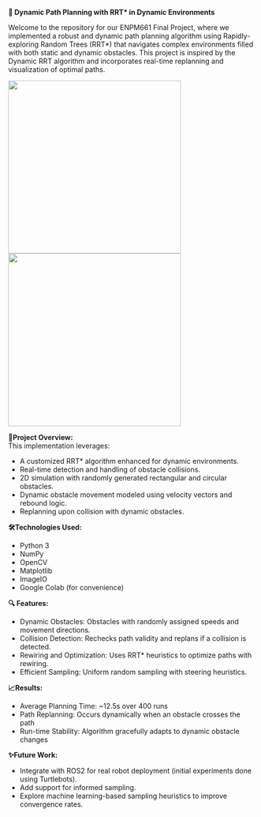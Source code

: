 __🧭 Dynamic Path Planning with RRT* in Dynamic Environments__

Welcome to the repository for our ENPM661 Final Project, where we implemented a robust and dynamic path planning algorithm using Rapidly-exploring Random Trees (RRT*) that navigates complex environments filled with both static and dynamic obstacles. This project is inspired by the Dynamic RRT algorithm and incorporates real-time replanning and visualization of optimal paths.
<p align="left">
<img src="https://github.com/user-attachments/assets/93b3a905-0673-4875-a69c-ec91d8df9dc4" width="350" height="350">
<img src="https://github.com/user-attachments/assets/0d82fbf6-6c6f-40ec-8f0d-e0db93b75854" width="350" height="350">
</p>


**📌Project Overview:**\
This implementation leverages:

* A customized RRT* algorithm enhanced for dynamic environments.
* Real-time detection and handling of obstacle collisions.
* 2D simulation with randomly generated rectangular and circular obstacles.
* Dynamic obstacle movement modeled using velocity vectors and rebound logic.
* Replanning upon collision with dynamic obstacles.<br/>


**🛠️Technologies Used:**


* Python 3
* NumPy
* OpenCV
* Matplotlib
* ImageIO
* Google Colab (for convenience)

**🔍 Features:**
* Dynamic Obstacles: Obstacles with randomly assigned speeds and movement directions.
* Collision Detection: Rechecks path validity and replans if a collision is detected.
* Rewiring and Optimization: Uses RRT* heuristics to optimize paths with rewiring.
* Efficient Sampling: Uniform random sampling with steering heuristics.

**📈Results:**
* Average Planning Time: ~12.5s over 400 runs
* Path Replanning: Occurs dynamically when an obstacle crosses the path
* Run-time Stability: Algorithm gracefully adapts to dynamic obstacle changes

**✨Future Work:**
* Integrate with ROS2 for real robot deployment (initial experiments done using Turtlebots).
* Add support for informed sampling.
* Explore machine learning-based sampling heuristics to improve convergence rates.
